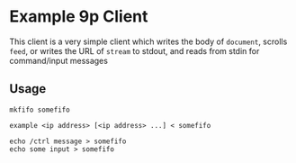 # Example 9p Client

This client is a very simple client which writes the body of `document`, scrolls `feed`, or writes the URL of `stream` to stdout, and reads from stdin for command/input messages

## Usage

```
mkfifo somefifo

example <ip address> [<ip address> ...] < somefifo

echo /ctrl message > somefifo
echo some input > somefifo
```
